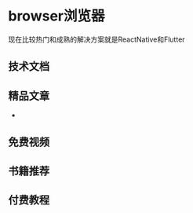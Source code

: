 # browser浏览器
<!-- ['❌','✅','🔥','⭐'] -->

<roadmap :data="[
  {title:'跨端App',download:true,x:400,y:20},
  {title:'ReactNative',y:300,
    left:[
      ['跨端']
    ],
    right:[
      ['跨端']
    ]
  },
  {title:'Flutter',y:300},
]" />
现在比较热门和成熟的解决方案就是ReactNative和Flutter


## 技术文档
## 精品文章
* []()
## 免费视频

## 书籍推荐


## 付费教程
